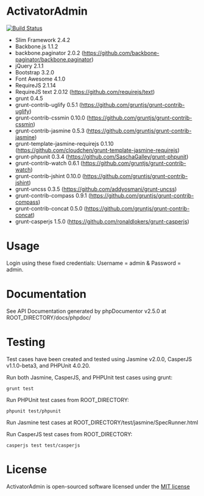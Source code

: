 ActivatorAdmin
==============

[![Build Status](https://secure.travis-ci.org/dan-lyn/activatoradmin.png?branch=master)](http://travis-ci.org/dan-lyn/activatoradmin)

- Slim Framework 2.4.2
- Backbone.js 1.1.2
- backbone.paginator 2.0.2 (https://github.com/backbone-paginator/backbone.paginator)
- jQuery 2.1.1
- Bootstrap 3.2.0
- Font Awesome 4.1.0
- RequireJS 2.1.14
- RequireJS text 2.0.12 (https://github.com/requirejs/text)
- grunt 0.4.5
- grunt-contrib-uglify 0.5.1 (https://github.com/gruntjs/grunt-contrib-uglify)
- grunt-contrib-cssmin 0.10.0 (https://github.com/gruntjs/grunt-contrib-cssmin)
- grunt-contrib-jasmine 0.5.3 (https://github.com/gruntjs/grunt-contrib-jasmine)
- grunt-template-jasmine-requirejs 0.1.10 (https://github.com/cloudchen/grunt-template-jasmine-requirejs)
- grunt-phpunit 0.3.4 (https://github.com/SaschaGalley/grunt-phpunit)
- grunt-contrib-watch 0.6.1 (https://github.com/gruntjs/grunt-contrib-watch)
- grunt-contrib-jshint 0.10.0 (https://github.com/gruntjs/grunt-contrib-jshint)
- grunt-uncss 0.3.5 (https://github.com/addyosmani/grunt-uncss)
- grunt-contrib-compass 0.9.1 (https://github.com/gruntjs/grunt-contrib-compass)
- grunt-contrib-concat 0.5.0 (https://github.com/gruntjs/grunt-contrib-concat)
- grunt-casperjs 1.5.0 (https://github.com/ronaldlokers/grunt-casperjs)

Usage
==============

Login using these fixed credentials: Username = admin & Password = admin.

Documentation
==============

See API Documentation generated by phpDocumentor v2.5.0 at ROOT_DIRECTORY/docs/phpdoc/

Testing
==============

Test cases have been created and tested using Jasmine v2.0.0, CasperJS v1.1.0-beta3, and PHPUnit 4.0.20.

Run both Jasmine, CasperJS, and PHPUnit test cases using grunt:
```
grunt test
```

Run PHPUnit test cases from ROOT_DIRECTORY:
```
phpunit test/phpunit
```

Run Jasmine test cases at ROOT_DIRECTORY/test/jasmine/SpecRunner.html

Run CasperJS test cases from ROOT_DIRECTORY:
```
casperjs test test/casperjs
```

License
==============

ActivatorAdmin is open-sourced software licensed under the [MIT license](http://opensource.org/licenses/MIT)
